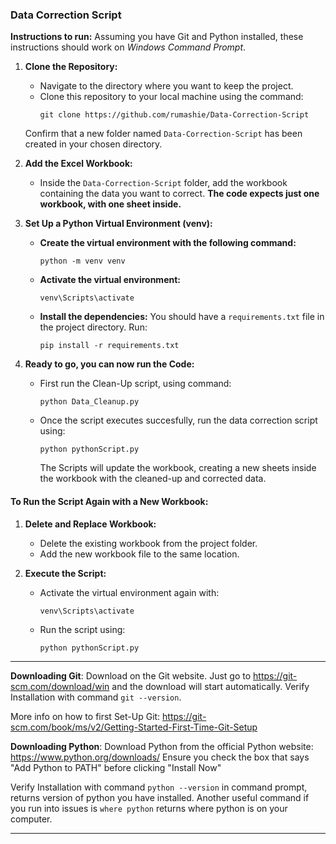 ### Data Correction Script

**Instructions to run:**
Assuming you have Git and Python installed, these instructions should work on *Windows Command Prompt*.

1. **Clone the Repository:**
   - Navigate to the directory where you want to keep the project.
   - Clone this repository to your local machine using the command:
     ```
     git clone https://github.com/rumashie/Data-Correction-Script
     ```
   Confirm that a new folder named `Data-Correction-Script` has been created in your chosen directory.

2. **Add the Excel Workbook:**
   - Inside the `Data-Correction-Script` folder, add the workbook containing the data you want to correct. **The code expects just one workbook, with one sheet inside.**

3. **Set Up a Python Virtual Environment (venv):**
   - **Create the virtual environment with the following command:**
     ```
     python -m venv venv
     ```
   - **Activate the virtual environment:**
     ```
     venv\Scripts\activate
     ```
   - **Install the dependencies:**
     You should have a `requirements.txt` file in the project directory. Run:
     ```
     pip install -r requirements.txt
     ```

4. **Ready to go, you can now run the Code:**
   - First run the Clean-Up script, using command:
     ```
     python Data_Cleanup.py
     ```
   - Once the script executes succesfully, run the data correction script using:
     ```
     python pythonScript.py
     ```
     The Scripts will update the workbook, creating a new sheets inside the workbook with the cleaned-up and corrected data.

#### To Run the Script Again with a New Workbook:
1. **Delete and Replace Workbook:**
   - Delete the existing workbook from the project folder.
   - Add the new workbook file to the same location.

2. **Execute the Script:**
   - Activate the virtual environment again with:
     ```
     venv\Scripts\activate
     ```
   - Run the script using:
     ```
     python pythonScript.py
     ```
___________________________________________________________________________________________________________________
**Downloading Git**:
Download on the Git website. Just go to https://git-scm.com/download/win and the download will start automatically.
Verify Installation with command `git --version`. 

More info on how to first Set-Up Git: https://git-scm.com/book/ms/v2/Getting-Started-First-Time-Git-Setup

**Downloading Python**:
Download Python from the official Python website: https://www.python.org/downloads/
Ensure you check the box that says "Add Python to PATH" before clicking "Install Now"

Verify Installation with command `python --version` in command prompt, returns version of python you have installed. 
Another useful command if you run into issues is `where python` returns where python is on your computer.


_______________________________________________________________________________________________________________________________________
